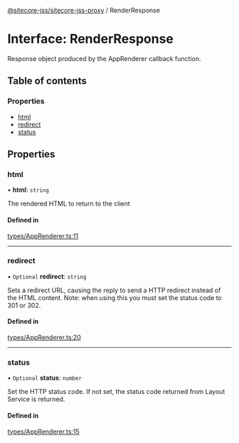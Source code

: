 [@sitecore-jss/sitecore-jss-proxy](../README.md) / RenderResponse

# Interface: RenderResponse

Response object produced by the AppRenderer callback function.

## Table of contents

### Properties

- [html](RenderResponse.md#html)
- [redirect](RenderResponse.md#redirect)
- [status](RenderResponse.md#status)

## Properties

### html

• **html**: `string`

The rendered HTML to return to the client

#### Defined in

[types/AppRenderer.ts:11](https://github.com/Sitecore/jss/blob/0935408b6/packages/sitecore-jss-proxy/src/types/AppRenderer.ts#L11)

___

### redirect

• `Optional` **redirect**: `string`

Sets a redirect URL, causing the reply to send a HTTP redirect instead of the HTML content.
Note: when using this you must set the status code to 301 or 302.

#### Defined in

[types/AppRenderer.ts:20](https://github.com/Sitecore/jss/blob/0935408b6/packages/sitecore-jss-proxy/src/types/AppRenderer.ts#L20)

___

### status

• `Optional` **status**: `number`

Set the HTTP status code. If not set, the status code returned from Layout Service is returned.

#### Defined in

[types/AppRenderer.ts:15](https://github.com/Sitecore/jss/blob/0935408b6/packages/sitecore-jss-proxy/src/types/AppRenderer.ts#L15)
